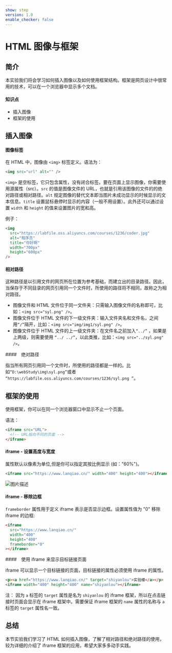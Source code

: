 ```yaml
---
show: step
version: 1.0
enable_checker: false
---
```


# HTML 图像与框架

## 简介

本实验我们将会学习如何插入图像以及如何使用框架结构。框架是网页设计中很常用的技术，可以在一个浏览器中显示多个文档。

#### 知识点

- 插入图像
- 框架的使用

## 插入图像

#### 图像标签

在 HTML 中，图像由 `<img>` 标签定义。语法为：

```html
<img src="url" alt="" />
```

`<img>` 是空标签，它只包含属性，没有闭合标签。要在页面上显示图像，你需要使用源属性（src）。`src` 的值是图像文件的 URL，也就是引用该图像的文件的的绝对路径或相对路径。`alt` 规定图像的替代文本即当图片未成功显示的时候显示的文本信息。`title` 设置鼠标悬停时显示的内容（一般不用设置）。此外还可以通过设置 `width` 和 `height` 的值来设置图片的宽和高。

例子：

```html
<img
  src="https://labfile.oss.aliyuncs.com/courses/1236/coder.jpg"
  alt="程序员"
  title="你好啊"
  width="700px"
  height="600px"
/>
```

#### 相对路径

这种路径是以引用文件的网页所在位置为参考基础，而建立出的目录路径。因此，当保存于不同目录的网页引用同一个文件时，所使用的路径将不相同，故称之为相对路径。

- 图像文件和 HTML 文件位于同一文件夹：只需输入图像文件的名称即可，比如：`<img src="syl.png" />`。
- 图像文件位于 HTML 文件的下一级文件夹：输入文件夹名和文件名，之间用`“/”`隔开，比如：`<img src="img/img1/syl.png" />`。
- 图像文件位于 HTML 文件的上一级文件夹：在文件名之前加入`“../”` ，如果是上两级，则需要使用 `“../ ../”`，以此类推，比如：`<img src="../syl.png" />`。

####　绝对路径

指当所有网页引用同一个文件时，所使用的路径都是一样的。比如`“D:\webStudy\img\syl.png”`或者
`“https://labfile.oss.aliyuncs.com/courses/1236/syl.png ”`。

## 框架的使用

使用框架，你可以在同一个浏览器窗口中显示不止一个页面。

语法：

```html
<iframe src="URL">
  <!-- URL指向不同的页面 -->
</iframe>
```

#### iframe - 设置高度与宽度

属性默认以像素为单位,但是你可以指定其按比例显示 (如："60%")。

```html
<iframe src="https://www.lanqiao.cn/" width="400" height="400"></iframe>
```

![图片描述](https://doc.shiyanlou.com/courses/43/1347963/f4b4fe443850229d31d4712e0d51a119-0/wm)

#### iframe - 移除边框

`frameborder` 属性用于定义 iframe 表示是否显示边框。设置属性值为 "0" 移除 iframe 的边框:

```html
<iframe
  src="https://www.lanqiao.cn/"
  width="400"
  height="400"
  frameborder="0"
></iframe>
```

####　使用 iframe 来显示目标链接页面

iframe 可以显示一个目标链接的页面，目标链接的属性必须使用 iframe 的属性。

```html
<p><a href="https://www.lanqiao.cn/" target="shiyanlou">实验楼</a></p>
<iframe width="400" height="400" name="shiyanlou"></iframe>
```

注： 因为 `a` 标签的 `target` 属性是名为 `shiyanlou` 的 iframe 框架，所以在点击链接时页面会显示在 iframe 框架中。需要保证 iframe 框架的 `name` 属性的名称与 `a` 标签的 `target` 属性名一致。

## 总结

本节实验我们学习了 HTML 如何插入图像，了解了相对路径和绝对路径的使用，较为详细的介绍了 iframe 框架的应用，希望大家多多动手实践。
